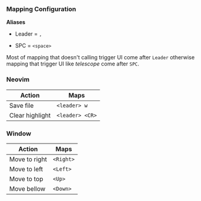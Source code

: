 ### Mapping Configuration



**Aliases**

- Leader = `,`

- SPC = `<space>`



Most of mapping that doesn't calling trigger UI come after `Leader` otherwise mapping that trigger UI like *telescope* come after `SPC`.



### Neovim

| Action          | Maps            |
| --------------- | --------------- |
| Save file       | `<leader> w`    |
| Clear highlight | `<leader> <CR>` |



### Window

| Action        | Maps      |
| ------------- | --------- |
| Move to right | `<Right>` |
| Move to left  | `<Left>`  |
| Move to top   | `<Up>`    |
| Move bellow   | `<Down>`  |


